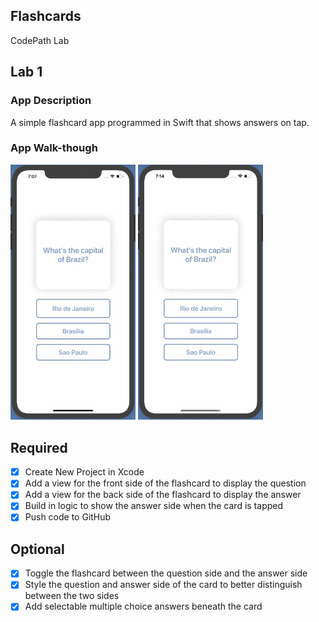 ## Flashcards

CodePath Lab 

## Lab 1

### App Description
A simple flashcard app programmed in Swift that shows answers on tap. 

### App Walk-though
<img src="https://raw.githubusercontent.com/amytan265/Flashcards/master/LabDemo2.gif" width=200> <img src="https://raw.githubusercontent.com/amytan265/Flashcards/master/LabDemo3.gif" width=200>

## Required
- [x] Create New Project in Xcode
- [x] Add a view for the front side of the flashcard to display the question
- [x] Add a view for the back side of the flashcard to display the answer
- [x] Build in logic to show the answer side when the card is tapped
- [x] Push code to GitHub
## Optional
- [x] Toggle the flashcard between the question side and the answer side
- [x] Style the question and answer side of the card to better distinguish between the two sides
- [x] Add selectable multiple choice answers beneath the card
